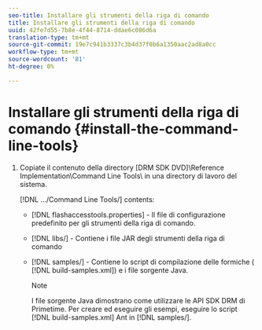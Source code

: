 ```yaml
---
seo-title: Installare gli strumenti della riga di comando
title: Installare gli strumenti della riga di comando
uuid: 42fe7d55-7b8e-4f44-8714-ddae6c086d6a
translation-type: tm+mt
source-git-commit: 19e7c941b3337c3b4d37f0b6a1350aac2ad8a0cc
workflow-type: tm+mt
source-wordcount: '81'
ht-degree: 0%

---
```



# Installare gli strumenti della riga di comando {#install-the-command-line-tools}

1. Copiate il contenuto della directory [DRM SDK DVD]\Reference Implementation\Command Line Tools\ in una directory di lavoro del sistema.

   [!DNL .../Command Line Tools/] contents:

   * [!DNL flashaccesstools.properties] - Il file di configurazione predefinito per gli strumenti della riga di comando.
   * [!DNL libs/] - Contiene i file JAR degli strumenti della riga di comando
   * [!DNL samples/] - Contiene lo script di compilazione delle formiche (  [!DNL build-samples.xml]) e i file sorgente Java.

      >[!NOTE]
      >
      >I file sorgente Java dimostrano come utilizzare le API SDK DRM di Primetime. Per creare ed eseguire gli esempi, eseguire lo script [!DNL build-samples.xml] Ant in [!DNL samples/].
